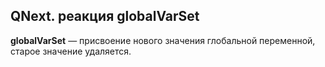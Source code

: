 ## QNext. реакция globalVarSet

**globalVarSet** — присвоение нового значения глобальной переменной, старое значение удаляется.





